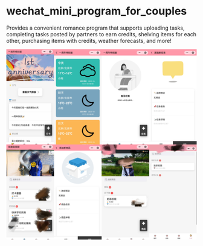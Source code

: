 # wechat_mini_program_for_couples
Provides a convenient romance program that supports uploading tasks, completing tasks posted by partners to earn credits, shelving items for each other, purchasing items with credits, weather forecasts, and more!

![](pic1.jpg)
